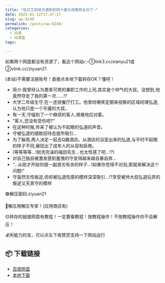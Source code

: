 ```yaml
---
title: "在打工的地方遇到的四十歲大叔竟然太😍了~"
date: 2025-01-12T17:47:17
slug: wp-8240
permalink: /posts/wp-8240/
categories:
  - 动漫
  - 动漫盖
tags:

---
```


如果两个网盘都没有资源了，看这个网站👉①link3.cc/xianyu21或②vlink.cc/ziyuan21

(本站)不需要注册账号！直接点本地下载转存OK？懂吧！

*   简介:我曾经认为愚笨可笑的兼职工作的上司,其实是个帅气的大叔。没想到,他竟然夺走了我的第一次……!?
*   大学二年级生守,在一连锁餐厅打工。他曾经嘲笑定期来视察的区域经理弘道,认为他只是一个平庸的大叔。
*   有一天,守碰到了一个麻烦的客人,艰难地应对着。
*   “客人,您没有受伤吧?”
*   在这种时候,传来了被认为不起眼的弘道的声音。
*   守被弘道的细致招待态度所吸引…
*   为了躲雨,两人决定一起去Q趣酒店。从酒店的浴室出来的弘道,与平时不起眼的样子不同,展现出了成年人的从容和妖艳。
*   (等等等等…!刚洗完澡的福田先生…也太性感了吧…!?)
*   对自己独自被激发感到羞愧的守变得越来越自暴自弃…
*   “…从刚才开始你就一副游刃有余的样子…!如果你觉得不对劲,那就来解决这个问题!”
*   守虽然生性叛逆,但却被弘道性感的模样深深吸引…!?享受被帅大叔弘道玩弄的叛逆又天真守的模样

🟢解压密码:ziyuan21

🔵解压用解压专家！(应用商店有)

🟡转存的链接网盘有教程！一定要看教程！按教程操作！不按教程操作你不会解压！

💰🈶能力的宝，可以点左下角赞赏支持一下网站运行

## 📦 下载链接
- [百度网盘](https://blziyuan21.com/pay-download/8240?key=d3ab50325c&down_id=0)
- [本地下载](https://blziyuan21.com/pay-download/8240?key=d3ab50325c&down_id=1)


